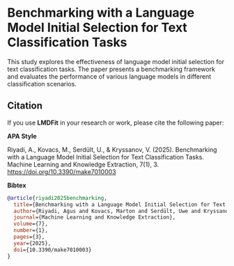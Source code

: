 # Benchmarking with a Language Model Initial Selection for Text Classification Tasks
This study explores the effectiveness of language model initial selection for text classification tasks. The paper presents a benchmarking framework and evaluates the performance of various language models in different classification scenarios.

## Citation
If you use **LMDFit** in your research or work, please cite the following paper:

**APA Style**

Riyadi, A., Kovacs, M., Serdült, U., & Kryssanov, V. (2025). Benchmarking with a Language Model Initial Selection for Text Classification Tasks. Machine Learning and Knowledge Extraction, 7(1), 3. https://doi.org/10.3390/make7010003

**Bibtex**
```bibtex
@article{riyadi2025benchmarking,
  title={Benchmarking with a Language Model Initial Selection for Text Classification Tasks},
  author={Riyadi, Agus and Kovacs, Marton and Serdült, Uwe and Kryssanov, Victor},
  journal={Machine Learning and Knowledge Extraction},
  volume={7},
  number={1},
  pages={3},
  year={2025},
  doi={10.3390/make7010003}
}
